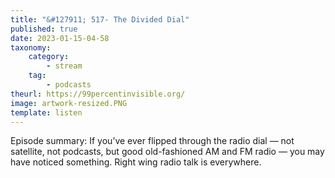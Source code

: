 ```yaml
---
title: "&#127911; 517- The Divided Dial"
published: true
date: 2023-01-15-04-58
taxonomy:
    category:
        - stream
    tag:
        - podcasts
theurl: https://99percentinvisible.org/
image: artwork-resized.PNG
template: listen
---
```


Episode summary: If you&rsquo;ve ever flipped through the radio dial &mdash; not satellite, not podcasts, but good old-fashioned AM and FM radio &mdash; you may have noticed something. Right wing radio talk is everywhere.
